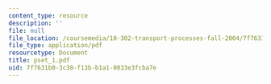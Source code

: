 ```yaml
---
content_type: resource
description: ''
file: null
file_location: /coursemedia/10-302-transport-processes-fall-2004/7f7631b03c38f13bb1a10033e3fcba7e_pset_1.pdf
file_type: application/pdf
resourcetype: Document
title: pset_1.pdf
uid: 7f7631b0-3c38-f13b-b1a1-0033e3fcba7e
---
```

